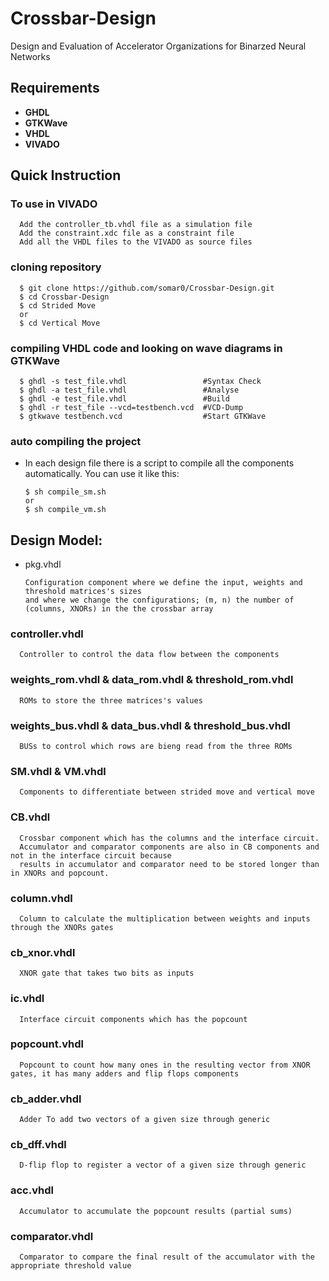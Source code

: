 # Crossbar-Design
Design and Evaluation of Accelerator Organizations for Binarzed Neural Networks

## Requirements
* **GHDL**
* **GTKWave**
* **VHDL**
* **VIVADO**

## Quick Instruction

### To use in VIVADO 
      
      Add the controller_tb.vhdl file as a simulation file
      Add the constraint.xdc file as a constraint file
      Add all the VHDL files to the VIVADO as source files 
      
### cloning repository

      $ git clone https://github.com/somar0/Crossbar-Design.git
      $ cd Crossbar-Design
      $ cd Strided Move
      or
      $ cd Vertical Move

### compiling VHDL code and looking on wave diagrams in GTKWave

      $ ghdl -s test_file.vhdl                 #Syntax Check  
      $ ghdl -a test_file.vhdl                 #Analyse  
      $ ghdl -e test_file.vhdl                 #Build   
      $ ghdl -r test_file --vcd=testbench.vcd  #VCD-Dump  
      $ gtkwave testbench.vcd                  #Start GTKWave  

### auto compiling the project

* In each design file there is a script to compile all the components automatically. You can use it like this:

      $ sh compile_sm.sh
      or
      $ sh compile_vm.sh


## Design Model:

* pkg.vhdl

      Configuration component where we define the input, weights and threshold matrices's sizes 
      and where we change the configurations; (m, n) the number of (columns, XNORs) in the the crossbar array

### controller.vhdl
      Controller to control the data flow between the components

### weights_rom.vhdl & data_rom.vhdl & threshold_rom.vhdl
      ROMs to store the three matrices's values

### weights_bus.vhdl & data_bus.vhdl & threshold_bus.vhdl
      BUSs to control which rows are bieng read from the three ROMs

### SM.vhdl & VM.vhdl
      Components to differentiate between strided move and vertical move 

### CB.vhdl
      Crossbar component which has the columns and the interface circuit.
      Accumulator and comparator components are also in CB components and not in the interface circuit because 
      results in accumulator and comparator need to be stored longer than in XNORs and popcount.

### column.vhdl
      Column to calculate the multiplication between weights and inputs through the XNORs gates

### cb_xnor.vhdl 
      XNOR gate that takes two bits as inputs

### ic.vhdl
      Interface circuit components which has the popcount

### popcount.vhdl
      Popcount to count how many ones in the resulting vector from XNOR gates, it has many adders and flip flops components

### cb_adder.vhdl
      Adder To add two vectors of a given size through generic

### cb_dff.vhdl
      D-flip flop to register a vector of a given size through generic

### acc.vhdl
      Accumulator to accumulate the popcount results (partial sums)

### comparator.vhdl
      Comparator to compare the final result of the accumulator with the appropriate threshold value 




